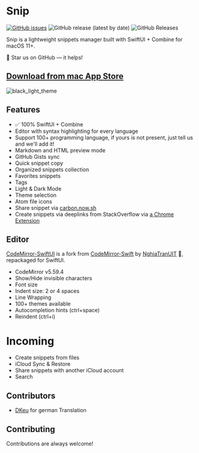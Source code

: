 Snip
====

[![GitHub issues](https://img.shields.io/github/issues/Pictarine/macos-snippets)](https://github.com/Pictarine/macos-snippets/issues)
![GitHub release (latest by date)](https://img.shields.io/github/v/release/Pictarine/macos-snippets)
![GitHub Releases](https://img.shields.io/github/downloads/Pictarine/macos-snippets/total)

Snip is a lightweight snippets manager built with SwiftUI + Combine for macOS 11+.

🌟 Star us on GitHub — it helps!

## [Download from mac App Store](https://apps.apple.com/us/app/id1527428847)

![black_light_theme](https://user-images.githubusercontent.com/1506323/110323754-5560ae00-8015-11eb-98a3-7822772cbe00.png)

## Features

* ✅ 100% SwiftUI + Combine
* Editor with syntax highlighting for every language
* Support 100+ programming language, if yours is not present, just tell us and we'll add it!
* Markdown and HTML preview mode
* GitHub Gists sync 
* Quick snippet copy
* Organized snippets collection
* Favorites snippets
* Tags
* Light & Dark Mode
* Theme selection
* Atom file icons
* Share snippet via [carbon.now.sh](https://carbon.now.sh/)
* Create snippets via deeplinks from StackOverflow via [a Chrome Extension](https://chrome.google.com/webstore/detail/snip-extractor/fioamfejealgknedajclejcnbilifopf)


## Editor 

[CodeMirror-SwiftUI](https://github.com/Pictarine/CodeMirror-SwiftUI) is a fork from [CodeMirror-Swift](https://github.com/ProxymanApp/CodeMirror-Swift) by [NghiaTranUIT](https://github.com/NghiaTranUIT) 🙏, repackaged for SwiftUI. 

* CodeMirror v5.59.4
* Show/Hide invisible characters
* Font size
* Indent size: 2 or 4 spaces
* Line Wrapping
* 100+ themes available
* Autocompletion hints (ctrl+space)
* Reindent (ctrl+i)


# Incoming

- Create snippets from files
- iCloud Sync & Restore
- Share snippets with another iCloud account
- Search


## Contributors

* [DKeu](https://dkeu.de/) for german Translation


## Contributing

Contributions are always welcome!

